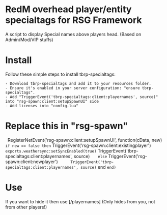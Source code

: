 # RedM overhead player/entity specialtags for RSG Framework

A script to display Special names above players head. (Based on Admin/Mod/VIP stuffs)

# Install

Follow these simple steps to install tbrp-specialtags:

    - Download tbrp-specialtags and add it to your resources folder.
    - Ensure it's enabled in your server configuration: "ensure tbrp-specialtags".
	- Add "TriggerEvent('tbrp-specialtags:client:playernames', source)" into "rsg-spawn:client:setupSpawnUI" side
	- Add licenses into "config.lua"

# Replace this in "rsg-spawn"

``
``RegisterNetEvent('rsg-spawn:client:setupSpawnUI', function(cData, new)
``    if new == false then
``        TriggerEvent('rsg-spawn:client:existingplayer')
``        exports.weathersync:setSyncEnabled(true)
``		TriggerEvent('tbrp-specialtags:client:playernames', source)
``    else
``        TriggerEvent('rsg-spawn:client:newplayer')
``		TriggerEvent('tbrp-specialtags:client:playernames', source)
``    end
``end)
``

# Use

If you want to hide it then use [/playernames] (Only hides from you, not from other players!)
